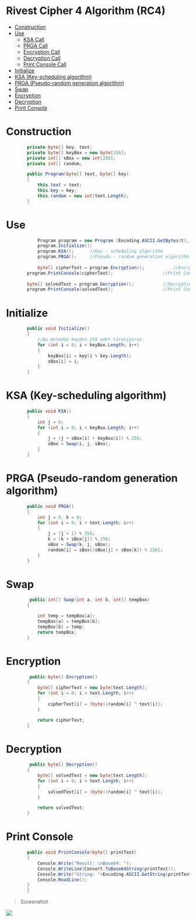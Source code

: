 Rivest Cipher 4 Algorithm (RC4)
=================

<!--ts-->
   * [Construction](#construction)
   * [Use](#use)
      * [KSA Call](#use)
      * [PRGA Call](#use)
      * [Encryption Call](#use)
      * [Decryption Call](#use)
      * [Print Console Call](#use)
   * [Initialize](#initialize)
   * [KSA (Key-scheduling algorithm)](#ksa-key-scheduling-algorithm)
   * [PRGA (Pseudo-random generation algorithm)](#prga-pseudo-random-generation-algorithm)
   * [Swap](#swap)
   * [Encryption](#encryption)
   * [Decryption](#decryption)
   * [Print Console](#print-console)
<!--te-->

Construction
============
```csharp
        private byte[] key, text;
        private byte[] keyBox = new byte[256];
        private int[] sBox = new int[256];
        private int[] random;

        public Program(byte[] text, byte[] key)
        {
            this.text = text;
            this.key = key;
            this.random = new int[text.Length];
        }
```
Use
============
```csharp
            Program program = new Program (Encoding.ASCII.GetBytes(t), Encoding.ASCII.GetBytes(k));
            program.Initialize();
            program.KSA();      //Key - scheduling algorithm
            program.PRGA();     //Pseudo - random generation algorithm
			
            byte[] cipherText = program.Encryption();           //Encryption Call
	    program.PrintConsole(cipherText);                   //Print Console
	    
	    byte[] solvedText = program.Decryption();           //Decryption Call
	    program.PrintConsole(solvedText);                   //Print Console
```
Initialize
============
```csharp
        public void Initialize()
        {
            //Bu metodda keyden 256 adet türetiyoruz.
            for (int i = 0; i < keyBox.Length; i++)
            {
                keyBox[i] = key[i % key.Length];
                sBox[i] = i;
            }
        }
```
KSA (Key-scheduling algorithm)
============
```csharp
        public void KSA()
        {
            int j = 0;
            for (int i = 0; i < keyBox.Length; i++)
            {
                j = (j + sBox[i] + keyBox[i]) % 256;
                sBox = Swap(i, j, sBox);
            }
        }
```
PRGA (Pseudo-random generation algorithm)
============
```csharp
        public void PRGA() 
        {
            int j = 0, k = 0;
            for (int i = 0; i < text.Length; i++)
            {
                j = (j + 1) % 256;
                k = (k + sBox[j]) % 256;
                sBox = Swap(k, j, sBox);
                random[i] = sBox[(sBox[j] + sBox[k]) % 256];
            }
        }
```
Swap 
============
```csharp
         public int[] Swap(int a, int b, int[] tempBox)
        {

            int temp = tempBox[a];
            tempBox[a] = tempBox[b];
            tempBox[b] = temp;
            return tempBox;
        }
```
Encryption
============
```csharp
         public byte[] Encryption()
        {
            byte[] cipherText = new byte[text.Length];
            for (int i = 0; i < text.Length; i++)
            {
                cipherText[i] = (byte)(random[i] ^ text[i]);
            }

            return cipherText;
        }
```
Decryption
============
```csharp
         public byte[] Decryption()
        {
            byte[] solvedText = new byte[text.Length];
            for (int i = 0; i < text.Length; i++)
            {
                solvedText[i] = (byte)(random[i] ^ text[i]);
            }

            return solvedText;
        }
```
Print Console
============
```csharp
        public void PrintConsole(byte[] printText)
        {
            Console.Write("Result: \nBase64: ");
            Console.WriteLine(Convert.ToBase64String(printText));
            Console.Write("String: "+Encoding.ASCII.GetString(printText));
            Console.ReadLine();
        }
        }
```
> Screenshot

![](https://i.ibb.co/CWwp572/screenshot.png)
